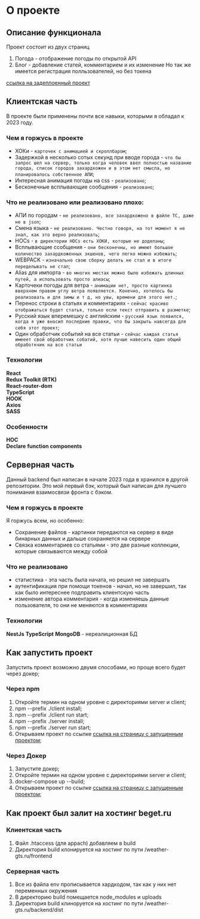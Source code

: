 # О проекте
## Описание функционала
Проект состоит из двух страниц
1) Погода - отображение погоды по открытой API
2) Блог   - добавление статей, комментарием и их изменение
Но так же имеется регистрация полльзователей, но без токена

[ссылка на задеплоенный проект](http://weather-gts.ru/weather/)


## Клиентская часть
В проекте были применены почти все навыки, которыми я обладал к 2023 году.

### Чем я горжусь в проекте
- ХОКи                                                - `карточек с анимацией и скроллбаром`;
- Задержкой в несколько сотых секунд при вводе города - `что бы запрос шел на сервер, только когда человек ввел полностью название города, список городов захардкожен и в этом нет смысла, но планировалось собственное АПИ`;
- Интересная анимация погоды на css                   - `реализовано`;
- Бесконечные всплывающие сообщения                   - `реализовано`;

### Что не реализовано или реализовано плохо:
- АПИ по городам                          - `не реализовано, все захардкожено в файле ТС, даже не в json`;
- Смена языка                             - `не реализовано. Честно говоря, на тот момент я не знал, как это верно реализовать`;
- HOCs                                    - `в директории HOCs есть ХОКИ, которые не доделаны`;
- Всплывающие ссобщения                   - `они бесконечны, но имеют большое количество захардкоженных экшенов, чего легко можно избежать`;
- WEBPACK                                 - `изначально свою сборку делать не стал и в итоге переделывать не стал`;
- Alias для импорта                       - `во многих местах можно было избежать длинных путей, а использовать просто алиасы`;
- Карточеки погоды для ветра              - `анимации нет, просто картинка вверхнем правом углу ветра появляется. Конечно, хотелось бы реализовать и для зимы и т д, но увы, времени для этого нет.`;
- Перенос строки в статьях и комментариях - `сейчас красиво отображаться будет статья, только если текст отправить в разметке`;
- Русский язык вперемешку с английским    -  `русский язык появился, когда я уже вносил последние правки, что бы закрыть навсегда для себя этот проект`;
- Один обработчик событий на все статьи   - `сейчас каждая статья имееет свой обработчик собатий, хотя лучше навесить один общий обработкчик на все статьи`


### Технологии
**React**                  
**Redux Toolkit (RTK)**    
**React-router-dom**       
**TypeScript**             
**HOOK**                   
**Axios**                 
**SASS**                  

### Особенности
**HOC**                   
**Declare**
**function components** 


## Серверная часть
Данный backend был написан в начале 2023 года в хранился в другой репозитории. Это мой первый бэк, который был написан для лучшего понимания взаимосвязи фронта с бэком. 

### Чем я горжусь в проекте
Я горжусь всем, но особенно:
- Сохранение файлов - картинки передаются на сервер в виде бинарных данных и дальше сохраняется на сервере 
- Связка комментариев со статьями - это две разные коллекции, которые связываются между собой

### Что не реализовано
- статистика                        - эта часть была начата, но решил не завершать
- аутентификация при помощи токенов - начал, но не завершил, так как было интереснее подправить клиентскую часть
- изменение автора комментария      - когда изменяешь данные пользователя, то они не меняются в комментариях

### Технологии
**NestJs**
**TypeScript**
**MongoDB**     - нереалиционная БД


## Как запустить проект
Запустить проект возможно двумя способами, но проще всего будет через докер;

### Через npm
1) Откройте термин на одном уровне с директориями server и client;
2) npm --prefix ./client install;
3) npm --prefix ./client run start;
4) npm --prefix ./server install;
5) npm --prefix ./server run start;
6) Открываем проект по ссылке [ссылка на страницу с запущенным проектом](http://localhost:8080/weather);


### Через Докер
1) Запустите докер;
2) Откройте термин на одном уровне с директориями server и client;
3) docker-compose up --build;
4) Открываем проект по ссылке [ссылка на страницу с запущенным проектом](http://localhost:3020/weather);

## Как проект был залит на хостинг beget.ru

### Клиентская часть
1) Файл .htaccess (для appach) добавляем в build
2) Директория build клонируется на хостинг по пути /weather-gts.ru/frontend

### Серверная часть
1) Все из файла env прописывается хардкодом, так как у них нет переменных окружения
2) В директорию build помещается node_modules и uploads
3) Директория build клиноруется на хостинг по пути /weather-gts.ru/backend/dist
